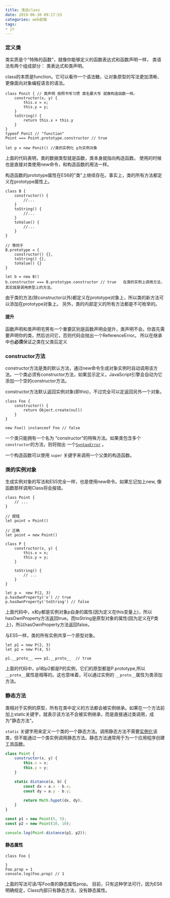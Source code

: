 ```yaml
---
title: 浅谈class
date: 2019-06-30 09:17:53
categories: web前端
tags: 
- js
---
```


### 定义类

类实质是个"特殊的函数"，就像你能够定义的函数表达式和函数声明一样， 类语法有两个组成部分： 类表达式和类声明。

class的本质是function。它可以看作一个语法糖，让对象原型的写法更加清晰、更像面向对象编程语言的语法。

```
class Ponit { // 类声明 按照书写习惯 类名要大写 就像构造函数一样。
	constructor(x, y) {
		this.x = x;
		this.y = y;
	}
	toString() {
		return this.x + this.y
	}
}
typeof Ponit // "function"
Point === Point.prototype.constructor // true

let p = new Ponit() //类的实例化 p为实例对象
```

上面的代码表明，类的数据类型就是函数，类本身就指向构造函数。 使用的时候也是直接对类使用new命令，和构造函数的用法一样。



构造函数的prototype属性在ES6的"类"上继续存在。事实上，类的所有方法都定义在prototype属性上。

```
class B {
	constructor() {
		//...
	}
	toString() {
		//...
	}
	toValue() {
		//...
	}
}

// 等同于
B.prototype = {
	constructor() {},
	toString() {},
	toValue() {}
}

let b = new B()
b.constructor === B.prototype.constructor // true	在类的实例上调用方法，其实就是调用原型上的方法。
```

由于类的方法(除constructor以外)都定义在prototype对象上，所以类的新方法可以添加在prototype对象上。  另外，类的内部定义的所有方法都是不可枚举的。

#### 提升

函数声明和类声明宅男有一个重要区别是函数声明会提升，类声明不会。你首先需要声明你的类，然后访问它，否则代码会抛出一个ReferenceError。 所以在继承中也**必须**保证之类在父类后定义



### constructor方法

constructor方法是类的默认方法，通过new命令生成对象实例时自动调用该方法。一个类必须有constructor方法，如果显示定义，JavaScript引擎会自动为它添加一个空的constructor方法。

constructor方法默认返回实例对象(即this)，不过完全可以定返回另外一个对象。

```
class Foo {
	constructor() {
		return Object.create(null)
	}
}

new Foo() instanceof Foo // false 
```

一个类只能拥有一个名为 “constructor”的特殊方法。如果类包含多个`constructor`的方法，则将抛出 一个[`SyntaxError`](https://developer.mozilla.org/zh-CN/docs/Web/JavaScript/Reference/Global_Objects/SyntaxError) 。

一个构造函数可以使用 `super` 关键字来调用一个父类的构造函数。



### 类的实例对象

生成实例对象的写法和ES5完全一样，也是使用new命令。如果忘记加上new, 像函数那样调用Class将会报错。

```
class Point {
	// ...
}

// 报错
let point = Point()

// 正确
let point = new Point()
```



```
class P {
	constructor(x, y) {
		this.x = x;
		this.y = y;
	}
	
	toString() {
		// ...
	}
}

let p =  new P(2, 3)
p.hasOwnProperty('x') // true
p.hasOwnProperty('toString') // false 
```

上面代码中，x和y都是实例对象p自身的属性(因为定义在this变量上)，所以hasOwnProperty方法返回true。而toString是原型对象的属性(因为定义在P类上)，所以hasOwnProperty方法返回false。



与ES5一样，类的所有实例共享一个原型对象。 

```
let p1 = new P(2, 3)
let p2 = new P(4, 5)

p1.__proto__ === p2.__proto__  // true
```

上面的代码中，p1和p2都是P的实例，它们的原型都是P.prototype,所以 `__proto__`属性是相等的。这也意味着，可以通过实例的 `__proto__`属性为类添加方法。



### 静态方法

类相对于实例的原型，所有在类中定义的方法都会被实例继承。如果在一个方法前加上static关键字，就表示该方法不会被实例继承，而是直接通过类调用，成为"静态方法"。

`static` 关键字用来定义一个类的一个静态方法。调用静态方法不需要[实例化](https://developer.mozilla.org/zh-CN/docs/Web/JavaScript/Introduction_to_Object-Oriented_JavaScript#The_object_(class_instance))该类，但不能通过一个类实例调用静态方法。静态方法通常用于为一个应用程序创建工具函数。

```js
class Point {
    constructor(x, y) {
        this.x = x;
        this.y = y;
    }

    static distance(a, b) {
        const dx = a.x - b.x;
        const dy = a.y - b.y;

        return Math.hypot(dx, dy);
    }
}

const p1 = new Point(5, 5);
const p2 = new Point(10, 10);

console.log(Point.distance(p1, p2));
```

#### 静态属性

```
class Foo {
	
}
Foo.prop = 1
console.log(Foo.prop) // 1
```

上面的写法可读/写Foo类的静态属性prop。  目前，只有这种学法可行，因为ES6明确规定，Class内部只有静态方法，没有静态属性。